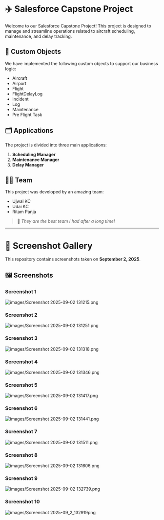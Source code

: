 # ✈️ Salesforce Capstone Project

Welcome to our Salesforce Capstone Project! This project is designed to manage and streamline operations related to aircraft scheduling, maintenance, and delay tracking.

## 🧩 Custom Objects
We have implemented the following custom objects to support our business logic:
- Aircraft
- Airport
- Flight
- FlightDelayLog
- Incident
- Log
- Maintenance
- Pre Flight Task

## 🗂️ Applications
The project is divided into three main applications:
1. **Scheduling Manager**
2. **Maintenance Manager**
3. **Delay Manager**

## 👨‍💻 Team
This project was developed by an amazing team:
- Ujwal KC
- Udai KC
- Ritam Panja

> 💬 *They are the best team I had after a long time!*

---

# 📸 Screenshot Gallery

This repository contains screenshots taken on **September 2, 2025**.

## 🖼️ Screenshots
### Screenshot 1
![images/Screenshot 2025-09-02 131215.png](https://github.com/UJKC/Air-India-Maharaja-Salesforce-Manager/blob/main/images/Screenshot%202025-09-02%20131215.png)

### Screenshot 2
![images/Screenshot 2025-09-02 131251.png](https://github.com/UJKC/Air-India-Maharaja-Salesforce-Manager/blob/main/images/Screenshot%202025-09-02%20131251.png)

### Screenshot 3
![images/Screenshot 2025-09-02 131318.png](https://github.com/UJKC/Air-India-Maharaja-Salesforce-Manager/blob/main/images/Screenshot%202025-09-02%20131318.png)

### Screenshot 4
![images/Screenshot 2025-09-02 131346.png](https://github.com/UJKC/Air-India-Maharaja-Salesforce-Manager/blob/main/images/Screenshot%202025-09-02%20131346.png)

### Screenshot 5
![images/Screenshot 2025-09-02 131417.png](https://github.com/UJKC/Air-India-Maharaja-Salesforce-Manager/blob/main/images/Screenshot%202025-09-02%20131417.png)

### Screenshot 6
![images/Screenshot 2025-09-02 131441.png](https://github.com/UJKC/Air-India-Maharaja-Salesforce-Manager/blob/main/images/Screenshot%202025-09-02%20131441.png)

### Screenshot 7
![images/Screenshot 2025-09-02 131511.png](https://github.com/UJKC/Air-India-Maharaja-Salesforce-Manager/blob/main/images/Screenshot%202025-09-02%20131511.png)

### Screenshot 8
![images/Screenshot 2025-09-02 131606.png](https://github.com/UJKC/Air-India-Maharaja-Salesforce-Manager/blob/main/images/Screenshot%202025-09-02%20131606.png)

### Screenshot 9
![images/Screenshot 2025-09-02 132739.png](https://github.com/UJKC/Air-India-Maharaja-Salesforce-Manager/blob/main/images/Screenshot%202025-09-02%20132739.png)

### Screenshot 10
![images/Screenshot 2025-09_2_132919png](https://github.com/UJKC/Air-India-Maharaja-Salesforce-Manager/blob/main/images/Screenshot%202025-09_2_132919png)

